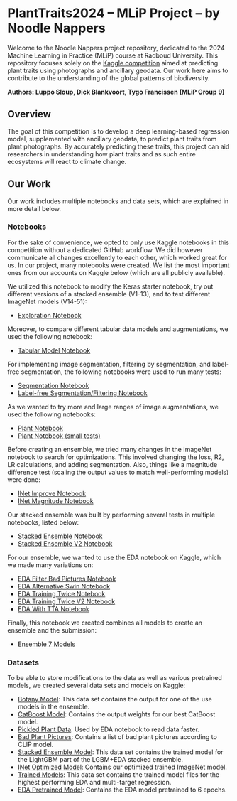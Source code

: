 # PlantTraits2024 – MLiP Project – by Noodle Nappers

Welcome to the Noodle Nappers project repository, dedicated to the 2024 Machine Learning in Practice (MLiP) course at Radboud University. This repository focuses solely on the [Kaggle competition](https://www.kaggle.com/competitions/planttraits2024) aimed at predicting plant traits using photographs and ancillary geodata. Our work here aims to contribute to the understanding of the global patterns of biodiversity.

**Authors: Luppo Sloup, Dick Blankvoort, Tygo Francissen (MLiP Group 9)**

## Overview

The goal of this competition is to develop a deep learning-based regression model, supplemented with ancillary geodata, to predict plant traits from plant photographs. By accurately predicting these traits, this project can aid researchers in understanding how plant traits and as such entire ecosystems will react to climate change.

## Our Work

Our work includes multiple notebooks and data sets, which are explained in more detail below.

### Notebooks

For the sake of convenience, we opted to only use Kaggle notebooks in this competition without a dedicated GitHub workflow. We did however communicate all changes excellently to each other, which worked great for us. In our project, many notebooks were created. We list the most important ones from our accounts on Kaggle below (which are all publicly available).

We utilized this notebook to modify the Keras starter notebook, try out different versions of a stacked ensemble (V1-13), and to test different ImageNet models (V14-51):

- [Exploration Notebook](https://www.kaggle.com/code/dickblankvoort/planttraits2024-exploration-models)

Moreover, to compare different tabular data models and augmentations, we used the following notebook:

- [Tabular Model Notebook](https://www.kaggle.com/code/luepoe/tabular-data-training)

For implementing image segmentation, filtering by segmentation, and label-free segmentation, the following notebooks were used to run many tests:

- [Segmentation Notebook](https://www.kaggle.com/code/dickblankvoort/segmentation-notebook)
- [Label-free Segmentation/Filtering Notebook](https://www.kaggle.com/code/dickblankvoort/label-free-segmentation-filtering-attempts)

As we wanted to try more and large ranges of image augmentations, we used the following notebooks:

- [Plant Notebook](https://www.kaggle.com/code/tygofrancissen/plant-notebook)
- [Plant Notebook (small tests)](https://www.kaggle.com/code/dickblankvoort/plant-notebook)

Before creating an ensemble, we tried many changes in the ImageNet notebook to search for optimizations. This involved changing the loss, R2, LR calculations, and adding segmentation. Also, things like a magnitude difference test (scaling the output values to match well-performing models) were done:

- [INet Improve Notebook](https://www.kaggle.com/code/dickblankvoort/inet-improve-model)
- [INet Magnitude Notebook](https://www.kaggle.com/code/dickblankvoort/inet-magnitude-difference-test)

Our stacked ensemble was built by performing several tests in multiple notebooks, listed below:

- [Stacked Ensemble Notebook](https://www.kaggle.com/code/luepoe/stacked-ensemble)
- [Stacked Ensemble V2 Notebook](https://www.kaggle.com/code/luepoe/v2-stacked-ensemble)

For our ensemble, we wanted to use the EDA notebook on Kaggle, which we made many variations on:

- [EDA Filter Bad Pictures Notebook](https://www.kaggle.com/code/dickblankvoort/eda-filtering-out-bad-pictures)
- [EDA Alternative Swin Notebook](https://www.kaggle.com/code/dickblankvoort/eda-training-alternative-swin)
- [EDA Training Twice Notebook](https://www.kaggle.com/code/dickblankvoort/modified-planttraits2024-eda-training-re-training)
- [EDA Training Twice V2 Notebook](https://www.kaggle.com/code/tygofrancissen/modified-planttraits2024-eda-training-re-training)
- [EDA With TTA Notebook](https://www.kaggle.com/code/tygofrancissen/modified-planttraits2024-eda-training)

Finally, this notebook we created combines all models to create an ensemble and the submission:

- [Ensemble 7 Models](https://www.kaggle.com/code/dickblankvoort/ensemble-model)

### Datasets

To be able to store modifications to the data as well as various pretrained models, we created several data sets and models on Kaggle:

- [Botany Model](https://www.kaggle.com/datasets/tygofrancissen/botany-output): This data set contains the output for one of the use models in the ensemble.
- [CatBoost Model](https://www.kaggle.com/datasets/luepoe/tdt-catboost-best-0-15450): Contains the output weights for our best CatBoost model.
- [Pickled Plant Data](https://www.kaggle.com/datasets/dickblankvoort/plant-data-pickled): Used by EDA notebook to read data faster.
- [Bad Plant Pictures](https://www.kaggle.com/datasets/dickblankvoort/bad-plant-pictures): Contains a list of bad plant pictures according to CLIP model.
- [Stacked Ensemble Model](https://www.kaggle.com/models/dickblankvoort/stacked-ensemble-joblib): This data set contains the trained model for the LightGBM part of the LGBM+EDA stacked ensemble.
- [INet Optimized Model](https://www.kaggle.com/models/dickblankvoort/inet-model-optimized): Contains our optimized trained ImageNet model.
- [Trained Models](https://www.kaggle.com/models/dickblankvoort/top-10-models): This data set contains the trained model files for the highest performing EDA and multi-target regression.
- [EDA Pretrained Model](https://www.kaggle.com/models/dickblankvoort/eda-pretrained): Contains the EDA model pretrained to 6 epochs.
